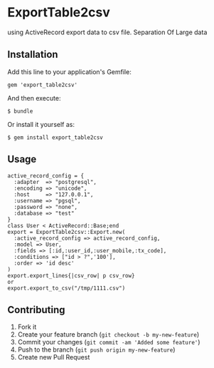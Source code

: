 # ExportTable2csv

using ActiveRecord export data to csv file.
Separation Of Large data

## Installation

Add this line to your application's Gemfile:

    gem 'export_table2csv'

And then execute:

    $ bundle

Or install it yourself as:

    $ gem install export_table2csv

## Usage

    active_record_config = {
      :adapter  => "postgresql",
      :encoding => "unicode",
      :host     => "127.0.0.1",
      :username => "pgsql",
      :password => "none",
      :database => "test"
    }
    class User < ActiveRecord::Base;end
    export = ExportTable2csv::Export.new(
      :active_record_config => active_record_config,
      :model => User,
      :fields => [:id,:user_id,:user_mobile,:tx_code],
      :conditions => ["id > ?",'100'],
      :order => 'id desc'
    )
    export.export_lines{|csv_row| p csv_row}
    or
    export.export_to_csv("/tmp/1111.csv")


## Contributing

1. Fork it
2. Create your feature branch (`git checkout -b my-new-feature`)
3. Commit your changes (`git commit -am 'Added some feature'`)
4. Push to the branch (`git push origin my-new-feature`)
5. Create new Pull Request
